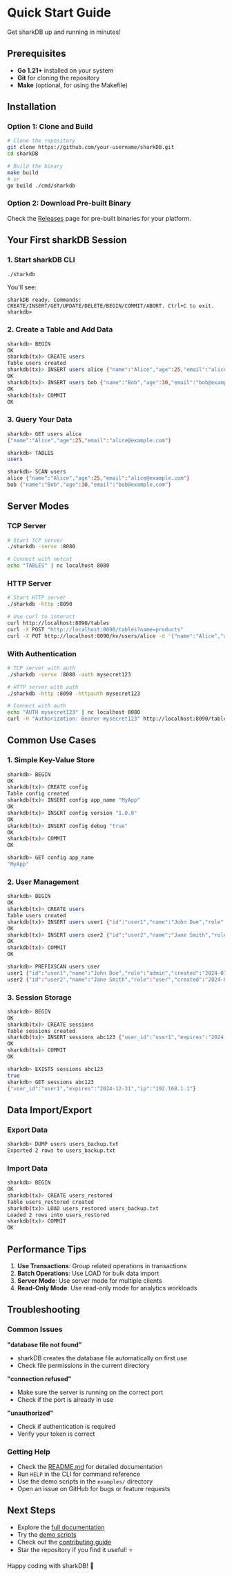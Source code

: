 # Quick Start Guide

Get sharkDB up and running in minutes!

## Prerequisites

- **Go 1.21+** installed on your system
- **Git** for cloning the repository
- **Make** (optional, for using the Makefile)

## Installation

### Option 1: Clone and Build
```bash
# Clone the repository
git clone https://github.com/your-username/sharkDB.git
cd sharkDB

# Build the binary
make build
# or
go build ./cmd/sharkdb
```

### Option 2: Download Pre-built Binary
Check the [Releases](https://github.com/your-username/sharkDB/releases) page for pre-built binaries for your platform.

## Your First sharkDB Session

### 1. Start sharkDB CLI
```bash
./sharkdb
```

You'll see:
```
sharkDB ready. Commands: CREATE/INSERT/GET/UPDATE/DELETE/BEGIN/COMMIT/ABORT. Ctrl+C to exit.
sharkdb>
```

### 2. Create a Table and Add Data
```bash
sharkdb> BEGIN
OK
sharkdb(tx)> CREATE users
Table users created
sharkdb(tx)> INSERT users alice {"name":"Alice","age":25,"email":"alice@example.com"}
OK
sharkdb(tx)> INSERT users bob {"name":"Bob","age":30,"email":"bob@example.com"}
OK
sharkdb(tx)> COMMIT
OK
```

### 3. Query Your Data
```bash
sharkdb> GET users alice
{"name":"Alice","age":25,"email":"alice@example.com"}

sharkdb> TABLES
users

sharkdb> SCAN users
alice {"name":"Alice","age":25,"email":"alice@example.com"}
bob {"name":"Bob","age":30,"email":"bob@example.com"}
```

## Server Modes

### TCP Server
```bash
# Start TCP server
./sharkdb -serve :8080

# Connect with netcat
echo "TABLES" | nc localhost 8080
```

### HTTP Server
```bash
# Start HTTP server
./sharkdb -http :8090

# Use curl to interact
curl http://localhost:8090/tables
curl -X POST "http://localhost:8090/tables?name=products"
curl -X PUT http://localhost:8090/kv/users/alice -d '{"name":"Alice","age":26}'
```

### With Authentication
```bash
# TCP server with auth
./sharkdb -serve :8080 -auth mysecret123

# HTTP server with auth
./sharkdb -http :8090 -httpauth mysecret123

# Connect with auth
echo "AUTH mysecret123" | nc localhost 8080
curl -H "Authorization: Bearer mysecret123" http://localhost:8090/tables
```

## Common Use Cases

### 1. Simple Key-Value Store
```bash
sharkdb> BEGIN
OK
sharkdb(tx)> CREATE config
Table config created
sharkdb(tx)> INSERT config app_name "MyApp"
OK
sharkdb(tx)> INSERT config version "1.0.0"
OK
sharkdb(tx)> INSERT config debug "true"
OK
sharkdb(tx)> COMMIT
OK

sharkdb> GET config app_name
"MyApp"
```

### 2. User Management
```bash
sharkdb> BEGIN
OK
sharkdb(tx)> CREATE users
Table users created
sharkdb(tx)> INSERT users user1 {"id":"user1","name":"John Doe","role":"admin","created":"2024-01-01"}
OK
sharkdb(tx)> INSERT users user2 {"id":"user2","name":"Jane Smith","role":"user","created":"2024-01-02"}
OK
sharkdb(tx)> COMMIT
OK

sharkdb> PREFIXSCAN users user
user1 {"id":"user1","name":"John Doe","role":"admin","created":"2024-01-01"}
user2 {"id":"user2","name":"Jane Smith","role":"user","created":"2024-01-02"}
```

### 3. Session Storage
```bash
sharkdb> BEGIN
OK
sharkdb(tx)> CREATE sessions
Table sessions created
sharkdb(tx)> INSERT sessions abc123 {"user_id":"user1","expires":"2024-12-31","ip":"192.168.1.1"}
OK
sharkdb(tx)> COMMIT
OK

sharkdb> EXISTS sessions abc123
true
sharkdb> GET sessions abc123
{"user_id":"user1","expires":"2024-12-31","ip":"192.168.1.1"}
```

## Data Import/Export

### Export Data
```bash
sharkdb> DUMP users users_backup.txt
Exported 2 rows to users_backup.txt
```

### Import Data
```bash
sharkdb> BEGIN
OK
sharkdb(tx)> CREATE users_restored
Table users_restored created
sharkdb(tx)> LOAD users_restored users_backup.txt
Loaded 2 rows into users_restored
sharkdb(tx)> COMMIT
OK
```

## Performance Tips

1. **Use Transactions**: Group related operations in transactions
2. **Batch Operations**: Use LOAD for bulk data import
3. **Server Mode**: Use server mode for multiple clients
4. **Read-Only Mode**: Use read-only mode for analytics workloads

## Troubleshooting

### Common Issues

**"database file not found"**
- sharkDB creates the database file automatically on first use
- Check file permissions in the current directory

**"connection refused"**
- Make sure the server is running on the correct port
- Check if the port is already in use

**"unauthorized"**
- Check if authentication is required
- Verify your token is correct

### Getting Help

- Check the [README.md](README.md) for detailed documentation
- Run `HELP` in the CLI for command reference
- Use the demo scripts in the `examples/` directory
- Open an issue on GitHub for bugs or feature requests

## Next Steps

- Explore the [full documentation](README.md)
- Try the [demo scripts](examples/)
- Check out the [contributing guide](CONTRIBUTING.md)
- Star the repository if you find it useful! ⭐

Happy coding with sharkDB! 🐋
